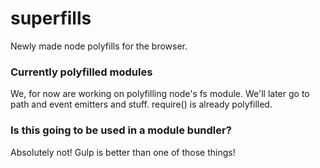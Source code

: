# superfills
 Newly made node polyfills for the browser.
 
 ### Currently polyfilled modules
  We, for now are working on polyfilling node's fs module.
  We'll later go to path and event emitters and stuff.
  require() is already polyfilled.
 
 ### Is this going to be used in a module bundler?
  Absolutely not! Gulp is better than one of those things!
